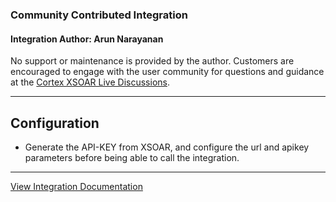 ### Community Contributed Integration
 #### Integration Author: Arun Narayanan
 No support or maintenance is provided by the author. Customers are encouraged to engage with the user community for questions and guidance at the [Cortex XSOAR Live Discussions](https://live.paloaltonetworks.com/t5/cortex-xsoar-discussions/bd-p/Cortex_XSOAR_Discussions).
***
## Configuration
- Generate the API-KEY from XSOAR, and configure the url and apikey parameters before being able to call the integration.

---
[View Integration Documentation](https://xsoar.pan.dev/docs/reference/integrations/hello-world)